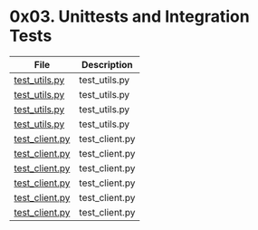 # 0x03. Unittests and Integration Tests

| File      | Description |
| ----------- | ----------- |
| [test_utils.py](./test_utils.py) | test_utils.py |
| [test_utils.py](./test_utils.py) | test_utils.py |
| [test_utils.py](./test_utils.py) | test_utils.py |
| [test_utils.py](./test_utils.py) | test_utils.py |
| [test_client.py](./test_client.py) | test_client.py |
| [test_client.py](./test_client.py) | test_client.py |
| [test_client.py](./test_client.py) | test_client.py |
| [test_client.py](./test_client.py) | test_client.py |
| [test_client.py](./test_client.py) | test_client.py |
| [test_client.py](./test_client.py) | test_client.py |

